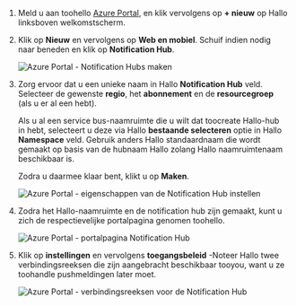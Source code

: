 

1. Meld u aan toohello [Azure Portal](https://portal.azure.com), en klik vervolgens op **+ nieuw** op Hallo linksboven welkomstscherm.
2. Klik op **Nieuw** en vervolgens op **Web en mobiel**. Schuif indien nodig naar beneden en klik op **Notification Hub**.
   
      ![Azure Portal - Notification Hubs maken](./media/notification-hubs-portal-create-new-hub/notification-hubs-azure-portal-create.png)
      
3. Zorg ervoor dat u een unieke naam in Hallo **Notification Hub** veld. Selecteer de gewenste **regio**, het **abonnement** en de **resourcegroep** (als u er al een hebt). 
   
    Als u al een service bus-naamruimte die u wilt dat toocreate Hallo-hub in hebt, selecteert u deze via Hallo **bestaande selecteren** optie in Hallo **Namespace** veld.  Gebruik anders Hallo standaardnaam die wordt gemaakt op basis van de hubnaam Hallo zolang Hallo naamruimtenaam beschikbaar is. 
   
    Zodra u daarmee klaar bent, klikt u op **Maken**.
   
      ![Azure Portal - eigenschappen van de Notification Hub instellen](./media/notification-hubs-portal-create-new-hub/notification-hubs-azure-portal-settings.png)
4. Zodra het Hallo-naamruimte en de notification hub zijn gemaakt, kunt u zich de respectievelijke portalpagina genomen toohello. 
   
      ![Azure Portal - portalpagina Notification Hub](./media/notification-hubs-portal-create-new-hub/notification-hubs-azure-portal-page.png)
5. Klik op **instellingen** en vervolgens **toegangsbeleid** -Noteer Hallo twee verbindingsreeksen die zijn aangebracht beschikbaar tooyou, want u ze toohandle pushmeldingen later moet.
   
      ![Azure Portal - verbindingsreeksen voor de Notification Hub](./media/notification-hubs-portal-create-new-hub/notification-hubs-connection-strings-portal.png)


